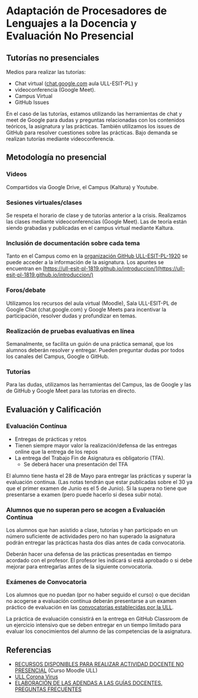 # Adaptación de Procesadores de Lenguajes a la Docencia y Evaluación No Presencial

## Tutorías no presenciales

Medios para realizar las tutorías:

* Chat virtual ([chat.google.com](https://chat.google.com) aula ULL-ESIT-PL) y 
* videoconferencia (Google Meet).
* Campus Virtual
* GitHub Issues
 
En el caso de las tutorías, estamos utilizando las herramientas de chat y meet de Google para dudas y preguntas relacionadas con los contenidos teóricos, la asignatura y las prácticas. También utilizamos los issues de GitHub para resolver cuestiones sobre las prácticas. Bajo demanda se realizan tutorías mediante videoconferencia.

## Metodología no presencial

### Videos

Compartidos via Google Drive, el Campus (Kaltura) y Youtube.

### Sesiones virtuales/clases 

Se respeta el horario de clase y de tutorías anterior a la crisis. Realizamos las clases mediante videoconferencias (Google Meet). Las de teoría están siendo grabadas y publicadas en el campus virtual mediante Kaltura.

### Inclusión de documentación sobre cada tema

Tanto en el Campus como en la [organización GitHub ULL-ESIT-PL-1920](https://github.com/ULL-ESIT-PL-1920) se puede acceder a la información de la asignatura. Los apuntes se encuentran en [https://ull-esit-pl-1819.github.io/introduccion/](https://ull-esit-pl-1819.github.io/introduccion/)

### Foros/debate 

Utilizamos los recursos del aula virtual (Moodle), Sala ULL-ESIT-PL de Google Chat (chat.google.com) y Google Meets para incentivar la participación, resolver dudas y profundizar en temas.

### Realización de pruebas evaluativas en línea 

Semanalmente, se facilita un guión de una práctica semanal, que los alumnos deberán resolver y entregar. Pueden preguntar dudas por todos los canales del Campus, Google o GitHub.

### Tutorías 

Para las dudas, utilizamos las herramientas del Campus, las de Google y las de GitHub y Google Meet para las tutorías en directo.


## Evaluación y Calificación

### Evaluación Contínua

* Entregas de prácticas y retos 
* Tienen siempre mayor valor la realización/defensa de las entregas online que la entrega de los repos
* La entrega del Trabajo Fin de Asignatura es obligatorio (TFA).  
  * Se deberá hacer una presentación del TFA

El alumno tiene hasta el 28 de Mayo para entregar las prácticas y superar la evaluación continua. (Las notas tendrán que estar publicadas sobre el 30 ya que el primer examen de Junio  es el 5 de Junio). Si la supera no tiene que presentarse a examen (pero puede hacerlo si desea subir nota).

### Alumnos que no superan pero se acogen a Evaluación Contínua

Los alumnos que han asistido a clase, tutorías y han participado en un número suficiente de actividades pero no han superado la asignatura podrán entregar las prácticas hasta dos días antes de cada convocatoria.

Deberán hacer una defensa de las prácticas presentadas en tiempo acordado con el profesor.
El profesor les indicará si está aprobado o si debe mejorar  para entregarlas antes de la siguiente convocatoria.


### Exámenes de Convocatoria

Los alumnos que no puedan (por no haber seguido el curso) o que decidan no acogerse a evaluación contínua deberán presentarse a un examen práctico de evaluación en las 
[convocatorias establecidas por la ULL]({{site.baseurl}}/timetables.html#ex%C3%A1menes-de-convocatoria).

La práctica de evaluación consistirá en la entrega en GitHub Classroom de un ejercicio intensivo que se deben entregar en un tiempo limitado para evaluar los conocimientos del alumno de las competencias de la asignatura.  

## Referencias

* [RECURSOS DISPONIBLES PARA REALIZAR ACTIVIDAD DOCENTE NO PRESENCIAL](https://campusvirtual.ull.es/1920/course/view.php?id=201913946) (Curso Moodle ULL)
* [ULL Corona Virus](https://www.ull.es/coronavirus/)
* [ELABORACIÓN DE LAS ADENDAS A LAS GUÍAS DOCENTES. PREGUNTAS FRECUENTES ](https://docs.google.com/document/u/1/d/e/2PACX-1vRI7bTEi93KsUBrb1S9sRmdMbsR3fL9N0MHz39CbtGtdzK-eoA7U4dIsXDvyuV7eSekyY3uyBa1z8Ix/pub)
